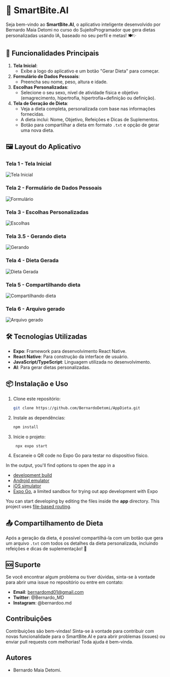# 📱 SmartBite.AI

Seja bem-vindo ao **SmartBite.AI**, o aplicativo inteligente desenvolvido por Bernardo Maia Detomi no curso do SujeitoProgramador que gera dietas personalizadas usando IA, baseado no seu perfil e metas! 🍽️✨

## 🚀 Funcionalidades Principais

1. **Tela Inicial**: 
   - Exibe a logo do aplicativo e um botão "Gerar Dieta" para começar.
2. **Formulário de Dados Pessoais**:
   - Preencha seu nome, peso, altura e idade.
3. **Escolhas Personalizadas**:
   - Selecione o seu sexo, nível de atividade física e objetivo (emagrecimento, hipertrofia, hipertrofia+definição ou definição).
4. **Tela de Geração de Dieta**:
   - Veja a dieta completa, personalizada com base nas informações fornecidas.
   - A dieta inclui: Nome, Objetivo, Refeições e Dicas de Suplementos.
   - Botão para compartilhar a dieta em formato `.txt` e opção de gerar uma nova dieta.

## 🖼️ Layout do Aplicativo

### Tela 1 - Tela Inicial
![Tela Inicial](./prints/Screenshot_2.png)

### Tela 2 - Formulário de Dados Pessoais
![Formulário](./prints/Screenshot_3.png)

### Tela 3 - Escolhas Personalizadas
![Escolhas](./prints/Screenshot_5.png)

### Tela 3.5 - Gerando dieta
![Gerando](./prints/Screenshot_8.png)

### Tela 4 - Dieta Gerada
![Dieta Gerada](./prints/Screenshot_9.png)

### Tela 5 - Compartilhando dieta
![Compartilhando dieta](./prints/Screenshot_11.png)

### Tela 6 - Arquivo gerado
![Arquivo gerado](./prints/Screenshot_1.png)

## 🛠️ Tecnologias Utilizadas

- **Expo**: Framework para desenvolvimento React Native.
- **React Native**: Para construção da interface de usuário.
- **JavaScript/TypeScript**: Linguagem utilizada no desenvolvimento.
- **AI**: Para gerar dietas personalizadas.

## 📦 Instalação e Uso

1. Clone este repositório:
   ```bash
   git clone https://github.com/BernardoDetomi/AppDieta.git

2. Instale as dependências:

   ```bash
   npm install
   ```

3. Inicie o projeto:

   ```bash
    npx expo start
   ```

4. Escaneie o QR code no Expo Go para testar no dispositivo físico.  

In the output, you'll find options to open the app in a

- [development build](https://docs.expo.dev/develop/development-builds/introduction/)
- [Android emulator](https://docs.expo.dev/workflow/android-studio-emulator/)
- [iOS simulator](https://docs.expo.dev/workflow/ios-simulator/)
- [Expo Go](https://expo.dev/go), a limited sandbox for trying out app development with Expo

You can start developing by editing the files inside the **app** directory. This project uses [file-based routing](https://docs.expo.dev/router/introduction).  

## 📤 Compartilhamento de Dieta  

Após a geração da dieta, é possível compartilhá-la com um botão que gera um arquivo `.txt` com todos os detalhes da dieta personalizada, incluindo refeições e dicas de suplementação! 📄  

## 🆘 Suporte  

Se você encontrar algum problema ou tiver dúvidas, sinta-se à vontade para abrir uma issue no repositório ou entre em contato:  

- **Email**: bernardomd01@gmail.com 
- **Twitter**: @Bernardo_MD  
- **Instagram**: @bernardoo.md  

## Contribuições  

Contribuições são bem-vindas! Sinta-se à vontade para contribuir com novas funcionalidade para o SmartBite.AI e para abrir problemas (issues) ou enviar pull requests com melhorias! Toda ajuda é bem-vinda.    

## Autores  
 
- Bernardo Maia Detomi.